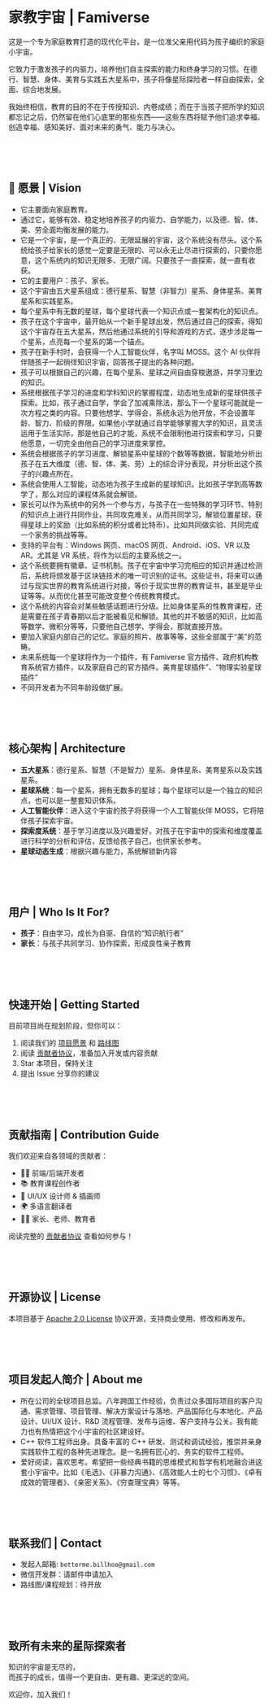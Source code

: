 # 家教宇宙 | Famiverse
这是一个专为家庭教育打造的现代化平台，是一位准父亲用代码为孩子编织的家庭小宇宙。

它致力于激发孩子的内驱力，培养他们自主探索的能力和终身学习的习惯。在德行、智慧、身体、美育与实践五大星系中，孩子将像星际探险者一样自由探索，全面、综合地发展。  

我始终相信，教育的目的不在于传授知识、内卷成绩；而在于当孩子把所学的知识都忘记之后，仍然留在他们心底里的那些东西——这些东西将赋予他们追求幸福、创造幸福、感知美好、面对未来的勇气、能力与决心。

<br/><br/><br/>

## 🎯 愿景 | Vision

- 它主要面向家庭教育。
- 通过它，能够有效、稳定地培养孩子的内驱力、自学能力，以及德、智、体、美、劳全面均衡发展的能力。
- 它是一个宇宙，是一个真正的、无限延展的宇宙，这个系统没有尽头。这个系统给孩子给家长的感觉一定要是无限的、可以永无止尽进行探索的，只要你愿意，这个系统内的知识无限多、无限广阔。只要孩子一直探索，就一直有收获。
- 它的主要用户：孩子、家长。
- 这个宇宙由五大星系组成：德行星系、智慧（非智力）星系、身体星系、美育星系和实践星系。
- 每个星系中有无数的星球，每个星球代表一个知识点或一套架构化的知识点。
- 孩子在这个宇宙中，最开始从一个新手星球出发，然后通过自己的探索，得知这个宇宙存在五大星系，然后他通过系统的引导和游戏的方式，逐步涉足每一个星系，点亮每一个星系的第一个锚点。
- 孩子在新手村时，会获得一个人工智能伙伴，名字叫 MOSS。这个 AI 伙伴将伴随孩子一起徜徉知识宇宙，回答孩子提出的各种问题。
- 孩子可以根据自己的兴趣，在每个星系、星球之间自由穿梭遨游，并学习里边的知识。
- 系统根据孩子学习的进度和学科知识的掌握程度，动态地生成新的星球供孩子探索。比如，孩子通过自学，学会了加减乘除法，那么下一个星球可能就是一次方程之类的内容。只要他想学、学得会，系统永远为他开放，不会设置年龄、智力、阶级的界限。如果他小学就通过自学能够掌握大学的知识，且灵活运用于生活实际，那是他自己的才能，系统不会限制他进行探索和学习，只要他愿意，一切完全由他自己的学习进度来掌控。
- 系统会根据孩子的学习进度、解锁星系中星球的个数等等数据，智能地分析出孩子在五大维度（德、智、体、美、劳）上的综合评分表现，并分析出这个孩子的兴趣点所在。
- 系统会使用人工智能，动态地为孩子生成新的星球知识。比如孩子学到高等数学了，那么对应的课程体系就会解锁。
- 家长可以作为系统中的另外一个参与方，与孩子在一些特殊的学习环节、特别的知识点上进行共同作业，共同攻克难关，从而共同学习，解锁位置星球，获得星球上的奖励（比如系统的积分或者比特币）。比如共同做实验、共同完成一个家务的挑战等等。
- 支持的平台有：Windows 网页、macOS 网页、Android、iOS、VR 以及 AR。尤其是 VR 系统，将作为以后的主要系统之一。
- 这个系统要拥有徽章、证书机制。孩子在宇宙中学习完相应的知识并通过检测后，系统将颁发基于区块链技术的唯一可识别的证书。这些证书，将来可以通过与现实世界的教育系统进行对接，等价于现实世界的教育证书，甚至是毕业证等等。从而优化甚至可能改变整个传统教育模式。
- 这个系统的内容会对某些敏感话题进行分级。比如身体星系的性教育课程，还是需要在孩子青春期以后才能被看见和解锁。其他的并不敏感的知识，比如高等数学、微积分等等，只要他自己想学、学得会，那就直接开放。
- 要加入家庭内部自己的记忆。家庭的照片、故事等等，这些全部属于“美”的范畴。
- 未来系统每一个星球将作为一个插件，有 Famiverse 官方插件、政府机构教育系统官方插件，以及家庭自己的官方插件。美育星球插件”、“物理实验星球插件”
- 不同开发者为不同年龄段做扩展。

<br/><br/><br/>
  
## 核心架构 | Architecture

- **五大星系**：德行星系、智慧（不是智力）星系、身体星系、美育星系以及实践星系。
- **星球系统**：每一个星系，拥有无数多的星球；每个星球可以是一个独立的知识点，也可以是一整套知识体系。
- **人工智能伙伴**：进入这个宇宙的孩子将获得一个人工智能伙伴 MOSS，它将陪伴孩子探索宇宙。
- **探索度系统**：基于学习进度以及兴趣爱好，对孩子在宇宙中的探索和维度覆盖进行科学的分析和评估，反馈给孩子自己，也供家长参考。
- **星球动态生成**：根据兴趣与能力，系统解锁新内容

<br/><br/><br/>

## 用户 | Who Is It For?

- **孩子**：自由学习，成长为自驱、自信的“知识航行者”
- **家长**：与孩子共同学习、协作探索，形成良性亲子教育

<br/><br/><br/>

## 快速开始 | Getting Started

目前项目尚在规划阶段，但你可以：

1. 阅读我们的 [项目愿景](docs/vision.md) 和 [路线图](roadmap.md)
2. 阅读 [贡献者协议](CONTRIBUTING.md)，准备加入开发或内容贡献
3. Star 本项目，保持关注
4. 提出 Issue 分享你的建议

<br/><br/><br/>

## 贡献指南 | Contribution Guide

我们欢迎来自各领域的贡献者：

- 👨‍💻 前端/后端开发者
- 📚 教育课程创作者
- 🎨 UI/UX 设计师 & 插画师
- 🌍 多语言翻译者
- 👩‍🏫 家长、老师、教育者

阅读完整的 [贡献者协议](CONTRIBUTING.md) 查看如何参与！

<br/><br/><br/>

## 开源协议 | License

本项目基于 [Apache 2.0 License](LICENSE) 协议开源，支持商业使用、修改和再发布。

<br/><br/><br/>

## 项目发起人简介 | About me
- 所在公司的全球项目总监。八年跨国工作经验，负责过众多国际项目的客户沟通、需求管理、项目管理、解决方案设计与落地、产品国际化与本地化、产品设计、UI/UX 设计、R&D 流程管理、发布与运维、客户支持与公关。我有能力也有热情把这个小宇宙的社区建设好。
- C++ 软件工程师出身。具备丰富的 C++ 研发、测试和调试经验，推崇并亲身实践软件工程的各种先进理念。是一名拥有匠心的、务实的软件工程师。
- 爱好阅读，喜欢思考。希望把一些经典书籍的思维模式和哲学有机地融合进这套小宇宙中。比如《毛选》、《非暴力沟通》、《高效能人士的七个习惯》、《卓有成效的管理者》、《亲密关系》、《穷查理宝典》等等。

<br/><br/><br/>

## 联系我们 | Contact

- 发起人邮箱: `betterme.billhoo@gmail.com`
- 微信开发群：请邮件申请加入
- 路线图/课程规划：待开放

<br/><br/><br/>

## 致所有未来的星际探索者

知识的宇宙是无尽的，  
而孩子的成长，值得一个更自由、更有趣、更深远的空间。

欢迎你，加入我们！


